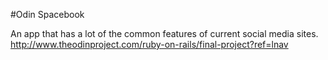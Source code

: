 #Odin Spacebook

An app that has a lot of the common features of current social media sites.
http://www.theodinproject.com/ruby-on-rails/final-project?ref=lnav